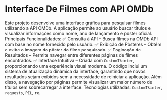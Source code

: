 # Interface De Filmes com API OMDb
 Este projeto desenvolve uma interface gráfica para pesquisar filmes utilizando a API OMDb. A aplicação permite ao usuário buscar títulos e visualizar informações como nome, ano de lançamento e pôster oficial.    Principais Funcionalidades:  ✅ Consulta à API – Busca filmes na OMDb API com base no nome fornecido pelo usuário.   ✅ Exibição de Pôsteres – Obtém e exibe a imagem do pôster do filme pesquisado.   ✅ Paginação de Resultados – Permite navegar entre diferentes páginas de filmes encontrados.   ✅ Interface Intuitiva – Criada com `CustomTkinter`, proporcionando uma experiência visual moderna.    O código inclui um sistema de atualização dinâmica da interface, garantindo que novos resultados sejam exibidos sem a necessidade de reiniciar a aplicação. Além disso, a navegação por páginas permite visualizar um maior número de títulos sem sobrecarregar a interface.    Tecnologias utilizadas: `CustomTkinter`, `requests`, `PIL`, `re`. 
